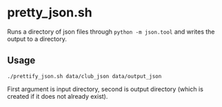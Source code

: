 # pretty_json.sh
Runs a directory of json files through ```python -m json.tool``` and writes the output to a directory.

## Usage
```./prettify_json.sh data/club_json data/output_json```

First argument is input directory, second is output directory (which is created if it does not already exist).
